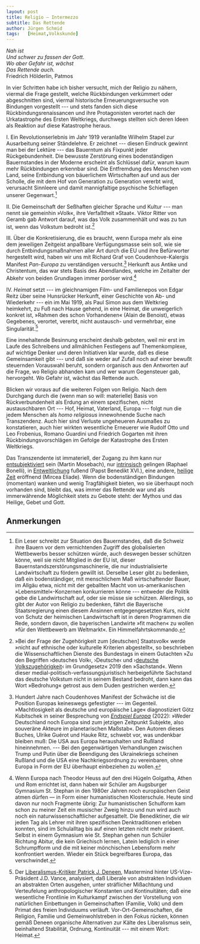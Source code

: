 ```yaml
---
layout:	post
title: Religio — Intermezzo
subtitle: Das Rettende
author:	Jürgen Schmid
tags:   [Heimat,Volkskunde]
---
```


*Nah ist*<br />
*Und schwer zu fassen der Gott.*<br />
*Wo aber Gefahr ist, wächst*<br />
*Das Rettende auch.*<br />
Friedrich Hölderlin, Patmos

In vier Schritten habe ich bisher versucht, mich der Religio zu
nähern, viermal die Frage gestellt, welche Rückbindungen
verkümmert oder abgeschnitten sind, viermal historische
Erneuerungsversuche von Bindungen vorgestellt --- und stets
fanden sich diese Rückbindungsrenaissancen und ihre Protagonisten
verortet nach der Urkata­strophe des Ersten Weltkriegs, durchwegs
stellten sich deren Ideen als Reaktion auf diese Katastrophe
heraus.

I. Ein Revolutionserlebnis im Jahr 1919 veranlaßte Wilhelm Stapel
zur Ausarbeitung seiner Ständelehre. Er zeichnet --- diesen
Eindruck gewinnt man bei der Lektüre --- das Bauerntum als
Fixpunkt jeder Rückgebundenheit. Die bewusste Zerstörung eines
bodenständigen Bauernstandes in der Moderne erscheint als
Schlüssel dafür, warum kaum mehr Rückbindungen erkennbar
sind. Die Entfremdung des Menschen vom Land, seine Entbindung von
bäuerlichem Wirtschaften auf und aus der Scholle, die mit dem Hof
von Generation zu Generation vererbt wird, verursacht Sinnleere
und damit mannigfaltige psychische Schieflagen unserer
Gegenwart.[^1]

II. Die Gemeinschaft der Seßhaften gleicher Sprache und Kultur
--- man nennt sie gemeinhin »Volk«, ihre Verfaßtheit
»Staat«. Viktor Ritter von Geramb gab Antwort darauf, was das
Volk zusammenhält und was zu tun ist, wenn das Volkstum bedroht
ist.[^2]

III. Über die Konkretisierung, die es braucht, wenn Europa mehr
als eine dem jewei­ligen Zeitgeist anpaßbare Verfügungsmasse sein
soll, wie sie durch Entbindungs­maßnahmen aller Art durch die EU
und ihre Befürworter hergestellt wird, haben wir uns mit Richard
Graf von Coudenhove-Kalergis Manifest *Pan-Europa* zu
verständi­gen versucht.[^3] Herkunft aus Antike und Christentum,
das war stets Basis des Abend­landes, welche im Zeitalter der
Abkehr von beiden Grundlagen immer poröser wird.[^5]

IV. *Heimat* setzt --- im gleichnamigen Film- und Familienepos
von Edgar Reitz über seine Hunsrücker Herkunft, einer Geschichte
von Ab- und Wiederkehr --- ein im Mai 1919, als Paul Simon aus
dem Weltkrieg heimkehrt, zu Fuß nach Hause gehend, in eine
Heimat, die unweigerlich konkret ist, »Rahmen des schon
Vorhandenen« (Alain de Benoist), etwas Gegebenes, verortet,
vererbt, nicht austausch- und vermehrbar, eine Singularität.[^4]

Eine innehaltende Besinnung erscheint deshalb geboten, weil mir
erst im Laufe des Schreibens und allmählichen Festlegens auf
Themenkomplexe, auf wichtige Denker und deren Initiativen klar
wurde, daß es diese Gemeinsamkeit gibt --- und daß sie weder auf
Zufall noch auf einer bewußt steuernden Vorauswahl beruht,
sondern organisch aus den Antworten auf die Frage, wo Religio
abhanden kam und wer warum Gegensteuer gab, hervorgeht. Wo Gefahr
ist, wächst das Rettende auch.

Blicken wir voraus auf die weiteren Folgen von Religio. Nach dem
Durchgang durch die (wenn man so will: materielle) Basis von
Rückverbundenheit als Erdung an einem spezifischen, nicht
austauschbaren Ort --- Hof, Heimat, Vaterland, Europa --- folgt
nun die jedem Menschen als *homo religiosus* innewohnende Suche
nach Transzendenz. Auch hier sind Verluste ungeheueren Ausmaßes
zu konstatieren, auch hier wirkten wesentliche Erneuerer wie
Rudolf Otto und Leo Frobenius, Romano Guardini und Friedrich
Gogarten mit ihren Rückbindungsvorschlägen im Gefolge der
Katastrophe des Ersten Weltkriegs.

Das Transzendente ist immateriell, der Zugang zu ihm kann nur
[entsubjektiviert](https://wiki.staatspolitik.de/index.php?title=H#%04resie_der_Formlosigkeit)
sein (Martin Mosebach), nur
[intrinsisch](https://www.youtube.com/watch?v=lVSir5mGqLI)
gelingen (Raphael Bonelli), in
[Entweltlichung](https://www.benedictusxvi.org/ansprachen/ansprache-die-roadmap-der-erneuerung-freiburger-rede-von-benedikt-xvi)
fußend (Papst Benedikt XVI.), eine andere, [heilige
Zeit](https://www.suhrkamp.de/buch/mircea-eliade-das-heilige-und-das-profane-t-9783518382516)
eröffnend (Mircea Eliade). Wenn die bodenständigen Bindungen
(momentan) wanken und wenig Tragfähigkeit bieten, wo sie
überhaupt noch vorhanden sind, bleibt das, was immer das Rettende
war und als immerwährende Möglichkeit stets zu Gebote steht: der
Mythos und das Heilige, Gebet und Gott.

## Anmerkungen

[^1]: Ein Leser schreibt zur Situation des Bauernstandes, daß die
    Schweiz ihre Bauern vor dem ver­nichtenden Zugriff des
    globalisierten Wettbewerbs besser schützen würde, auch
    deswegen besser schützen könne, weil sie nicht Mitglied in
    der EU ist, dieser Bauernstandszerstörungsmaschinerie, die
    nur industrialisierte Landwirtschaft zu fördern gewillt
    ist. Derselbe Leser gibt zu bedenken, daß ein bodenständiger,
    mit menschlichem Maß wirtschaftender Bauer, im Allgäu etwa,
    nicht mit der geballten Macht von us-amerikanischen
    »Lebensmittel«-Konzernen konkurrieren könne --- entweder die
    Politik gebe die Landwirtschaft auf, oder sie müsse sie
    schützen. Allerdings, so gibt der Autor von Religio zu
    bedenken, fährt die Bayerische Staatsregierung einen diesem
    Ansinnen entgegengesetzten Kurs, nicht von Schutz der
    heimischen Landwirtschaft ist in deren Programmen die Rede,
    sondern davon, die bayerischen Landwirte »fit machen« zu
    wollen »für den Wettbewerb am Weltmarkt«. Ein
    Himmel­fahrtskommando.

[^2]: »Bei der Frage der Zugehörigkeit zum \[deutschen\]
    Staatsvolk« werde »nicht auf ethnische oder kul­turelle
    Kriterien abgestellt«, so beschrieben die Wissenschaftlichen
    Dienste des Bundestags in einem Gutachten »Zu den Begriffen
    ›deutsches Volk‹, ›Deutsche‹ und ›[deutsche
    Volkszugehörigkeit](https://www.bundestag.de/resource/blob/643190/7855da277bbd3311dcf26fb17774d711/WD-3-026-19-pdf-data.pdf)‹
    im Grund­gesetz« 2019 den »Sachstand«. Wenn dieser
    medial-politisch-verfassungsjuristisch herbeigeführte
    Sachstand das deutsche Volkstum nicht in seinem Bestand
    bedroht, dann kann das Wort »Bedrohung« getrost aus dem Duden
    gestrichen werden.

[^3]: Hundert Jahre nach Coudenhoves Manifest der Schwäche ist
    die Position Europas keineswegs gefestigter --- im Gegenteil.
    »Machtlosigkeit als deutsche und europäische Lage«
    diagnostiziert Götz Kubitschek in seiner Besprechung von
    [*Endspiel
    Europa*](https://sezession.de/66704/endspiel-europa-2-lagevergessenheit)
    (2022): »Weder Deutschland noch Europa sind zum jetzigen
    Zeitpunkt Subjekte, also souveräne Akteure im planetarischen
    Maßstab«. Den Autoren dieses Buches, Ulrike Guérot und Hauke
    Ritz, schwebt vor, was undenkbar bleiben muß: Die USA aus
    Europa heraushalten und Rußland hineinnehmen. --- Bei den
    gegenwärtigen Verhand­lungen zwischen Trump und Putin über
    die Beendigung des Ukrainekriegs scheinen Rußland und die USA
    eine Nachkriegsordnung zu vereinbaren, ohne Europa in Form
    der EU überhaupt einbeziehen zu wollen.

[^4]: Der [Liberalismus-Kritiker Patrick J.
    Deneen](https://www.youtube.com/watch?v=BCl-6dZim1g),
    Mastermind hinter US-Vize-Präsident J.D. Vance, analysiert,
    daß Liberale von abstrakten Individuen an abstrakten Orten
    ausgehen, unter sträflicher Mißachtung und Verteufelung
    anthropologischer Konstanten und Kontinuitäten; daß eine
    wesent­liche Frontlinie im Kulturkampf zwischen der
    Vorstellung von natürlichen Einbettungen in Gemein­schaften
    (Familie, Volk) und dem Primat des freien Individuums
    verläuft. Vor-Ort-Gemeinschaften, die Religion, Familie und
    Gemeinwohlstreben in den Fokus rücken, können gemäß Deneen
    organische Alternativen zur Kälte des Liberalismus sein,
    beinhaltend Stabilität, Ordnung, Kontinuität --- mit einem
    Wort: Heimat.

[^5]: Wenn Europa nach Theodor Heuss auf den drei Hügeln
    Golgatha, Athen und Rom errichtet ist, dann haben wir Schüler
    am Augsburger Gymnasium St.&nbsp;Stephan in den 1980er Jahren
    noch europäischen Geist atmen dürfen — in Form einer
    humanistischen Klosterschule. Heute sind davon nur noch
    Fragmente übrig: Zur humanistischen Schulform kam schon zu
    meiner Zeit ein musischer Zweig hinzu und nun wird auch noch
    ein naturwissenschaftlicher aufgesattelt. Die Benediktiner,
    die wir jeden Tag als Lehrer mit ihren spezifischen
    Denktraditionen erleben konnten, sind im Schulalltag bis auf
    einen letzten nicht mehr präsent. Selbst in einem Gymnasium
    wie St.&nbsp;Stephan gehen nun Schüler Richtung Abitur, die
    kein Griechisch lernen, Latein lediglich in einer
    Schrumpfform und die mit keiner mönchischen Lebensform mehr
    konfrontiert werden. Wieder ein Stück begreifbares Europa,
    das verschwindet.

